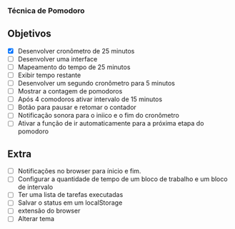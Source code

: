 ### Técnica de Pomodoro

## Objetivos 

- [X] Desenvolver cronômetro de 25 minutos
- [ ] Desenvolver uma interface 
- [ ] Mapeamento do tempo de 25 minutos 
- [ ] Exibir tempo restante
- [ ] Desenvolver um segundo cronômetro para 5 minutos
- [ ] Mostrar a contagem de pomodoros
- [ ] Após 4 comodoros ativar intervalo de 15 minutos
- [ ] Botão para pausar e retomar o contador
- [ ] Notificação sonora para o iniico e o fim do cronômetro
- [ ] Ativar a função de ir automaticamente para a próxima etapa do pomodoro

## Extra

- [ ] Notificações no browser para ínicio e fim.
- [ ] Configurar a quantidade de tempo de um bloco de trabalho e um bloco de intervalo
- [ ] Ter uma lista de tarefas executadas
- [ ] Salvar o status em um localStorage
- [ ] extensão do browser
- [ ] Alterar tema